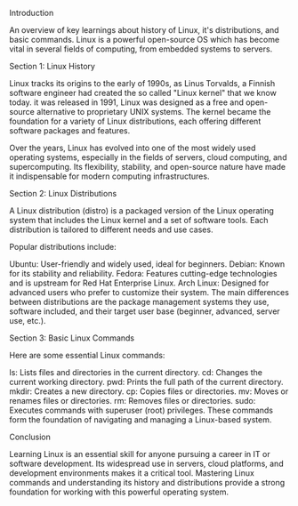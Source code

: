 Introduction

An overview of key learnings about history of Linux, it's distributions, and basic commands. 
Linux is a powerful open-source OS which has become vital in several fields of computing, from embedded systems to servers.

Section 1: Linux History

Linux tracks its origins to the early of 1990s, as Linus Torvalds, a Finnish software engineer had created the so called "Linux kernel" that we know today.
it was released in 1991, Linux was designed as a free and open-source alternative to proprietary UNIX systems. The kernel became the foundation for a variety of Linux distributions, each offering different software packages and features.

Over the years, Linux has evolved into one of the most widely used operating systems, especially in the fields of servers, cloud computing, and supercomputing. Its flexibility, stability, and open-source nature have made it indispensable for modern computing infrastructures.

Section 2: Linux Distributions

A Linux distribution (distro) is a packaged version of the Linux operating system that includes the Linux kernel and a set of software tools. Each distribution is tailored to different needs and use cases.

Popular distributions include:

Ubuntu: User-friendly and widely used, ideal for beginners.
Debian: Known for its stability and reliability.
Fedora: Features cutting-edge technologies and is upstream for Red Hat Enterprise Linux.
Arch Linux: Designed for advanced users who prefer to customize their system.
The main differences between distributions are the package management systems they use, software included, and their target user base (beginner, advanced, server use, etc.).

Section 3: Basic Linux Commands

Here are some essential Linux commands:

ls: Lists files and directories in the current directory.
cd: Changes the current working directory.
pwd: Prints the full path of the current directory.
mkdir: Creates a new directory.
cp: Copies files or directories.
mv: Moves or renames files or directories.
rm: Removes files or directories.
sudo: Executes commands with superuser (root) privileges.
These commands form the foundation of navigating and managing a Linux-based system.

Conclusion

Learning Linux is an essential skill for anyone pursuing a career in IT or software development. Its widespread use in servers, cloud platforms, and development environments makes it a critical tool. Mastering Linux commands and understanding its history and distributions provide a strong foundation for working with this powerful operating system.

